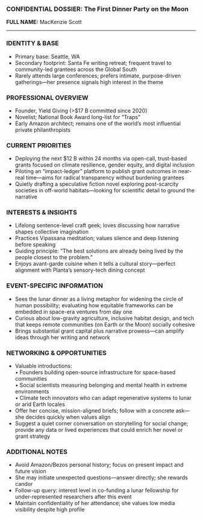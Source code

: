 ### CONFIDENTIAL DOSSIER: The First Dinner Party on the Moon

**FULL NAME:** MacKenzie Scott

---
### IDENTITY & BASE
- Primary base: Seattle, WA  
- Secondary footprint: Santa Fe writing retreat; frequent travel to community-led grantees across the Global South  
- Rarely attends large conferences; prefers intimate, purpose-driven gatherings—her presence signals high interest in the theme

### PROFESSIONAL OVERVIEW
- Founder, Yield Giving (>$17 B committed since 2020)  
- Novelist; National Book Award long-list for “Traps”  
- Early Amazon architect; remains one of the world’s most influential private philanthropists

### CURRENT PRIORITIES
- Deploying the next $12 B within 24 months via open-call, trust-based grants focused on climate resilience, gender equity, and digital inclusion  
- Piloting an “impact-ledger” platform to publish grant outcomes in near-real time—aims for radical transparency without burdening grantees  
- Quietly drafting a speculative fiction novel exploring post-scarcity societies in off-world habitats—looking for scientific detail to ground the narrative  

### INTERESTS & INSIGHTS
- Lifelong sentence-level craft geek; loves discussing how narrative shapes collective imagination  
- Practices Vipassana meditation; values silence and deep listening before speaking  
- Guiding principle: “The best solutions are already being lived by the people closest to the problem.”  
- Enjoys avant-garde cuisine when it tells a cultural story—perfect alignment with Planta’s sensory-tech dining concept

### EVENT-SPECIFIC INFORMATION
- Sees the lunar dinner as a living metaphor for widening the circle of human possibility; evaluating how equitable frameworks can be embedded in space-era ventures from day one  
- Curious about low-gravity agriculture, inclusive habitat design, and tech that keeps remote communities (on Earth or the Moon) socially cohesive  
- Brings substantial grant capital plus narrative prowess—can amplify ideas through her writing and network

### NETWORKING & OPPORTUNITIES
- Valuable introductions:  
  • Founders building open-source infrastructure for space-based communities  
  • Social scientists measuring belonging and mental health in extreme environments  
  • Climate tech innovators who can adapt regenerative systems to lunar or arid Earth locales  
- Offer her concise, mission-aligned briefs; follow with a concrete ask—she decides quickly when values align  
- Suggest a quiet corner conversation on storytelling for social change; provide any data or lived experiences that could enrich her novel or grant strategy

### ADDITIONAL NOTES
- Avoid Amazon/Bezos personal history; focus on present impact and future vision  
- She may initiate unexpected questions—answer directly; she rewards candor  
- Follow-up query: interest level in co-funding a lunar fellowship for under-represented researchers after this event  
- Maintain confidentiality of her attendance; she values low media visibility despite high profile